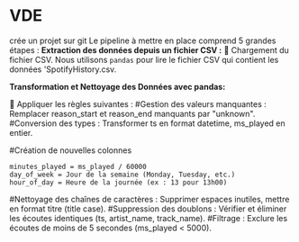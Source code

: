 # VDE
crée un projet sur git
Le pipeline à mettre en place comprend 5 grandes étapes :
**Extraction des données depuis un fichier CSV :**
📌 Chargement du fichier CSV.
   Nous utilisons `pandas` pour lire le fichier CSV qui contient les données 'SpotifyHistory.csv.

  **Transformation et Nettoyage des Données avec pandas:**

📌 Appliquer les règles suivantes :
#Gestion des valeurs manquantes : Remplacer reason_start et reason_end manquants par "unknown".
#Conversion des types : Transformer ts en format datetime, ms_played en entier.

#Création de nouvelles colonnes

    minutes_played = ms_played / 60000
    day_of_week = Jour de la semaine (Monday, Tuesday, etc.)
    hour_of_day = Heure de la journée (ex : 13 pour 13h00)
#Nettoyage des chaînes de caractères : Supprimer espaces inutiles, mettre en format titre (title case).
#Suppression des doublons : Vérifier et éliminer les écoutes identiques (ts, artist_name, track_name).
#Filtrage : Exclure les écoutes de moins de 5 secondes (ms_played < 5000).
